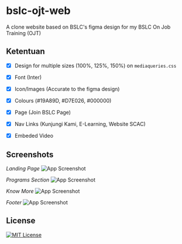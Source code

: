 
# bslc-ojt-web

A clone website based on BSLC's figma design for my BSLC On Job Training (OJT)




## Ketentuan


* [x]  Design for multiple sizes (100%, 125%, 150%) on `mediaqueries.css`
* [x]  Font (Inter)
* [x]  Icon/Images (Accurate to the figma design)
* [x]  Colours (#19A89D, #D7E026, #000000)
* [x]  Page (Join BSLC Page)
* [x]  Nav Links (Kunjungi Kami, E-Learning, Website SCAC)
* [x]  Embeded Video

 

## Screenshots

*Landing Page*
![App Screenshot](https://cdn.discordapp.com/attachments/1149346541136511056/1309155047543930900/image.png?ex=67408d26&is=673f3ba6&hm=ea95115508918a2485e4e46b0eccec377ff7d011682062b2a98eb078eb38f8f4&)

*Programs Section*
![App Screenshot](https://cdn.discordapp.com/attachments/1149346541136511056/1309155403543740519/image.png?ex=67408d7b&is=673f3bfb&hm=5ebced744efc5287903c8f6df916d038bd247ef99adf78d08fe6674e2d9912a1&)

*Know More*
![App Screenshot](https://cdn.discordapp.com/attachments/1149346541136511056/1309155680002904116/image.png?ex=67408dbd&is=673f3c3d&hm=23e19a9607fc77f777da35f988bdcf16dee95d883455e2618063b51b25bf64f7&)

*Footer*
![App Screenshot](https://cdn.discordapp.com/attachments/1149346541136511056/1309155910115131402/image.png?ex=67408df3&is=673f3c73&hm=f428be9afd338b22a5828daec25656ee7abbd9d89a9f203108e5052a4029f1aa&)


## License

[![MIT License](https://img.shields.io/badge/License-MIT-green.svg)](https://choosealicense.com/licenses/mit/)
